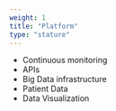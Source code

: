 ```yaml
---
weight: 1
title: "Platform"
type: "stature"
---
```

* Continuous monitoring
* APIs
* Big Data infrastructure
* Patient Data
* Data Visualization
